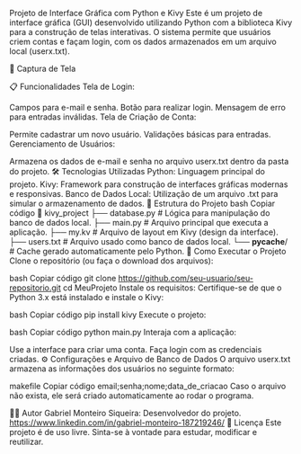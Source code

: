 Projeto de Interface Gráfica com Python e Kivy
Este é um projeto de interface gráfica (GUI) desenvolvido utilizando Python com a biblioteca Kivy para a construção de telas interativas. O sistema permite que usuários criem contas e façam login, com os dados armazenados em um arquivo local (userx.txt).

📸 Captura de Tela

📋 Funcionalidades
Tela de Login:

Campos para e-mail e senha.
Botão para realizar login.
Mensagem de erro para entradas inválidas.
Tela de Criação de Conta:

Permite cadastrar um novo usuário.
Validações básicas para entradas.
Gerenciamento de Usuários:

Armazena os dados de e-mail e senha no arquivo userx.txt dentro da pasta do projeto.
🛠️ Tecnologias Utilizadas
Python: Linguagem principal do projeto.
Kivy: Framework para construção de interfaces gráficas modernas e responsivas.
Banco de Dados Local: Utilização de um arquivo .txt para simular o armazenamento de dados.
📂 Estrutura do Projeto
bash
Copiar código
📂 kivy_project
├── database.py            # Lógica para manipulação do banco de dados local.
├── main.py                # Arquivo principal que executa a aplicação.
├── my.kv                  # Arquivo de layout em Kivy (design da interface).
├── users.txt              # Arquivo usado como banco de dados local.
└── __pycache__/           # Cache gerado automaticamente pelo Python.
🚀 Como Executar o Projeto
Clone o repositório (ou faça o download dos arquivos):

bash
Copiar código
git clone https://github.com/seu-usuario/seu-repositorio.git
cd MeuProjeto
Instale os requisitos: Certifique-se de que o Python 3.x está instalado e instale o Kivy:

bash
Copiar código
pip install kivy
Execute o projeto:

bash
Copiar código
python main.py
Interaja com a aplicação:

Use a interface para criar uma conta.
Faça login com as credenciais criadas.
⚙️ Configurações e Arquivo de Banco de Dados
O arquivo userx.txt armazena as informações dos usuários no seguinte formato:

makefile
Copiar código
email;senha;nome;data_de_criacao
Caso o arquivo não exista, ele será criado automaticamente ao rodar o programa.

🧑‍💻 Autor
Gabriel Monteiro Siqueira: Desenvolvedor do projeto.
https://www.linkedin.com/in/gabriel-monteiro-187219246/
📄 Licença
Este projeto é de uso livre. Sinta-se à vontade para estudar, modificar e reutilizar.
